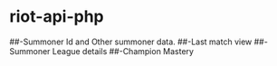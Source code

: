 # riot-api-php
##-Summoner Id and Other summoner data.
##-Last match view
##-Summoner League details
##-Champion Mastery
